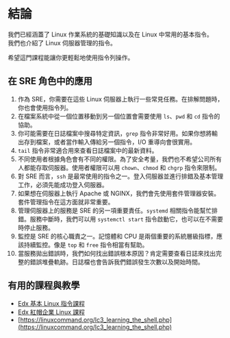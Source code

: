 # 結論

我們已經涵蓋了 Linux 作業系統的基礎知識以及在 Linux 中常用的基本指令。  
我們也介紹了 Linux 伺服器管理的指令。

希望這門課程能讓你更輕鬆地使用指令列操作。

## 在 SRE 角色中的應用

1. 作為 SRE，你需要在這些 Linux 伺服器上執行一些常見任務。在排解問題時，你也會使用指令列。
2. 在檔案系統中從一個位置移動到另一個位置會需要使用 `ls`、`pwd` 和 `cd` 指令的協助。
3. 你可能需要在日誌檔案中搜尋特定資訊，`grep` 指令非常好用。如果你想將輸出存到檔案，或者當作輸入傳給另一個指令，I/O 重導向會很實用。
4. `tail` 指令非常適合用來查看日誌檔案中的最新資料。
5. 不同使用者根據角色會有不同的權限。為了安全考量，我們也不希望公司所有人都能存取伺服器。使用者權限可以用 `chown`、`chmod` 和 `chgrp` 指令來限制。
6. 對 SRE 而言，`ssh` 是最常使用的指令之一。登入伺服器並進行排錯及基本管理工作，必須先能成功登入伺服器。
7. 如果想在伺服器上執行 Apache 或 NGINX，我們會先使用套件管理器安裝。套件管理指令在這方面就非常重要。
8. 管理伺服器上的服務是 SRE 的另一項重要責任。`systemd` 相關指令能幫忙排錯。服務中斷時，我們可以用 `systemctl start` 指令啟動它，也可以在不需要時停止服務。
9. 監控是 SRE 的核心職責之一。記憶體和 CPU 是兩個重要的系統層級指標，應該持續監控。像是 `top` 和 `free` 指令相當有幫助。
10. 當服務拋出錯誤時，我們如何找出錯誤根本原因？肯定需要查看日誌來找出完整的錯誤堆疊軌跡。日誌檔也會告訴我們錯誤發生次數以及開始時間。

## 有用的課程與教學

* [Edx 基本 Linux 指令課程](https://courses.edx.org/courses/course-v1:LinuxFoundationX+LFS101x+1T2020/course/)
* [Edx 紅帽企業 Linux 課程](https://courses.edx.org/courses/course-v1:RedHat+RH066x+2T2017/course/)
* [https://linuxcommand.org/lc3_learning_the_shell.php](https://linuxcommand.org/lc3_learning_the_shell.php)
